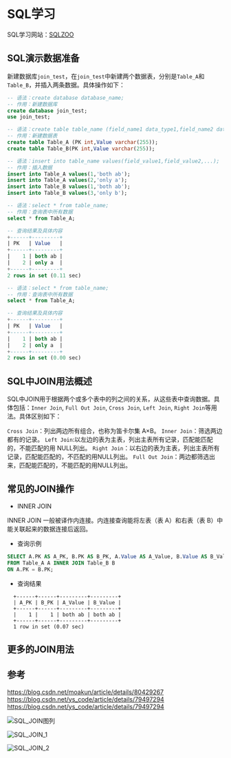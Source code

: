# SQL学习

SQL学习网站：[SQLZOO](https://sqlzoo.net/wiki/SQL_Tutorial)

## SQL演示数据准备

新建数据库`join_test`，在`join_test`中新建两个数据表，分别是`Table_A`和`Table_B`，并插入两条数据。具体操作如下：

``` sql
-- 语法：create database database_name;
-- 作用：新建数据库
create database join_test;
use join_test;

-- 语法：create table table_name (field_name1 data_type1,field_name2 data_type2,...);
-- 作用：新建数据表
create table Table_A (PK int,Value varchar(255));
create table Table_B(PK int,Value varchar(255));

-- 语法：insert into table_name values(field_value1,field_value2,...);
-- 作用：插入数据
insert into Table_A values(1,'both ab');
insert into Table_A values(2,'only a');
insert into Table_B values(1,'both ab');
insert into Table_B values(3,'only b');
```

``` sql
-- 语法：select * from table_name;
-- 作用：查询表中所有数据
select * from Table_A;

-- 查询结果及具体内容
+------+---------+
| PK   | Value   |
+------+---------+
|    1 | both ab |
|    2 | only a  |
+------+---------+
2 rows in set (0.11 sec)
```

``` sql
-- 语法：select * from table_name;
-- 作用：查询表中所有数据
select * from Table_A;

-- 查询结果及具体内容
+------+---------+
| PK   | Value   |
+------+---------+
|    1 | both ab |
|    2 | only a  |
+------+---------+
2 rows in set (0.00 sec)
```


## SQL中JOIN用法概述

SQL中JOIN用于根据两个或多个表中的列之间的关系，从这些表中查询数据。具体包括：`Inner Join`, `Full Out Join`, `Cross Join`, `Left Join`, `Right Join`等用法。具体区别如下：

`Cross Join`：列出两边所有组合，也称为笛卡尔集 A×B。
`Inner Join`：筛选两边都有的记录。
`Left Join`:以左边的表为主表，列出主表所有记录，匹配能匹配的，不能匹配的用 NULL列出。
`Right Join`：以右边的表为主表，列出主表所有记录，匹配能匹配的，不匹配的用NULL列出。
`Full Out Join`：两边都筛选出来，匹配能匹配的，不能匹配的用NULL列出。


## 常见的JOIN操作




* INNER JOIN

INNER JOIN 一般被译作内连接。内连接查询能将左表（表 A）和右表（表 B）中能关联起来的数据连接后返回。

   * 查询示例
  ``` sql
  SELECT A.PK AS A_PK, B.PK AS B_PK, A.Value AS A_Value, B.Value AS B_Value
  FROM Table_A A INNER JOIN Table_B B
  ON A.PK = B.PK;
  ```
  * 查询结果
  ```
    +------+------+---------+---------+
    | A_PK | B_PK | A_Value | B_Value |
    +------+------+---------+---------+
    |    1 |    1 | both ab | both ab |
    +------+------+---------+---------+
    1 row in set (0.07 sec)
  ```
   


## 更多的JOIN用法



## 参考
https://blog.csdn.net/moakun/article/details/80429267
https://blog.csdn.net/ys_code/article/details/79497294
https://blog.csdn.net/ys_code/article/details/79497294

![SQL_JOIN图列](https://img-blog.csdnimg.cn/20181107162131341.jpg?x-oss-process=image/watermark,type_ZmFuZ3poZW5naGVpdGk,shadow_10,text_aHR0cHM6Ly9ibG9nLmNzZG4ubmV0L20wXzM4MDYzMTcy,size_16,color_FFFFFF,t_70)

![SQL_JOIN_1](https://img-blog.csdn.net/20170426144430691?watermark/2/text/aHR0cDovL2Jsb2cuY3Nkbi5uZXQvZnJ5Y24=/font/5a6L5L2T/fontsize/400/fill/I0JBQkFCMA==/dissolve/70/gravity/Center)

![SQL_JOIN_2](https://img-blog.csdn.net/20170426144540551?watermark/2/text/aHR0cDovL2Jsb2cuY3Nkbi5uZXQvZnJ5Y24=/font/5a6L5L2T/fontsize/400/fill/I0JBQkFCMA==/dissolve/70/gravity/Center)
